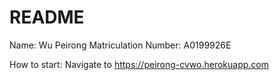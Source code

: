 # README

Name: Wu Peirong
Matriculation Number: A0199926E

How to start:
Navigate to https://peirong-cvwo.herokuapp.com

